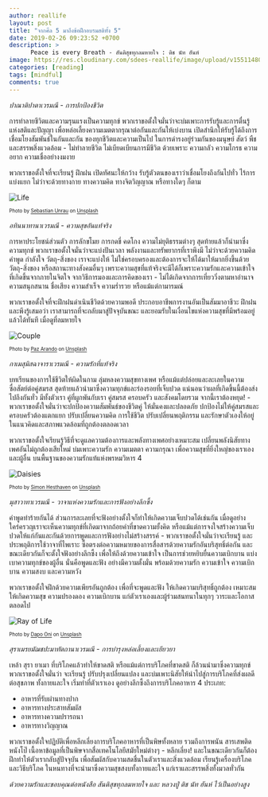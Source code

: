 ```yaml
---
author: reallife
layout: post
title: "จากศีล 5 มาถึงข้อฝึกอบรมสติทั้ง 5"
date: 2019-02-26 09:23:52 +0700
description: >
      Peace is every Breath - สันติสุขทุกลมหายใจ : ติช นัท ฮันห์
image: https://res.cloudinary.com/sdees-reallife/image/upload/v1551148018/IMG_20190226_091847632.jpg
categories: [reading]
tags: [mindful]
comments: true
---
```

*ปาณาติปาตาเวรมณี - การปกป้องชีวิต*

การทำลายชีวิตและความรุนแรงเป็นความทุกข์ พวกเราขอตั้งใจมั่นว่าจะบ่มเพาะการรับรู้และการตื่นรู้แห่งสติและปัญญา เพื่อหล่อเลี้ยงความเมตตากรุณาต่อกันและกันให้เบ่งบาน เปิดสำนึกให้รับรู้ได้ถึงการเชื่อมโยงสัมพันธ์ในกันและกัน ของทุกชีวิตและความเป็นไป ในการดำรงอยู่ร่วมกันของมนุษย์ สัตว์ พืช และสรรพสิ่งแวดล้อม - ไม่ทำลายชีวิต ไม่เบียดเบียนการมีชีวิต ด้วยเพราะ ความกลัว ความโกรธ ความอยาก ความเชื่ออย่างงมงาย

พวกเราขอตั้งใจที่จะเรียนรู้ ฝึกฝน เปิดทัศนะให้กว้าง รับรู้ตัวตนของเราว่าเชื่อมโยงถึงกันไปทั่ว ไร้การแบ่งแยก ไม่ว่าจะด้วยทางกาย ทางความคิด ทางจิตวิญญาณ หรือทางใดๆ ก็ตาม

![Life](https://source.unsplash.com/AAmVGUnUrpU/400x200)

<sup><sub>Photo by [Sebastian Unrau](https://unsplash.com/@sebastian_unrau) on [Unsplash](https://unsplash.com/)</sub></sup>

*อทินนาทานาเวรมณี - ความสุขอันแท้จริง*

การหาประโยชน์ส่วนตัว การลักขโมย การกดขี่ คดโกง ความไม่ยุติธรรมต่างๆ สุดท้ายแล้วก็นำมาซึ่งความทุกข์ พวกเราขอตั้งใจมั่นว่าจะแบ่งปันเวลา พลังงานและทรัพยากรที่เราพึงมี ไม่ว่าจะด้วยความคิด คำพูด กำลังใจ วัตถุ-สิ่งของ เราจะแบ่งให้ ไม่ใช่ครอบครองและต้องการจะให้ได้มาให้มากยิ่งขึ้นด้วยวัตถุ-สิ่งของ หรือสถานะทางสังคมอื่นๆ เพราะความสุขที่แท้จริงจะมีได้ก็เพราะความรักและความเข้าใจ ที่เกิดขึ้นจากภายในจิตใจ จากวิธีการมองและการคิดของเรา - ไม่ได้เกิดจากการเที่ยววิ่งตามหาอำนาจ ความสนุกสนาน ชื่อเสียง ความสำเร็จ ความร่ำรวย หรือแม้แต่กามารมณ์

พวกเราขอตั้งใจที่จะฝึกฝนดำเนินชีวิตด้วยความพอดี ประกอบอาชีพการงานอันเป็นสัมมาอาชีวะ ฝึกฝนและพึงรู้เสมอว่า เราสามารถที่จะกลับมาสู่ปัจจุบันขณะ และยอมรับในเงื่อนไขแห่งความสุขที่มีพร้อมอยู่แล้วได้ทันที เมื่อดูที่ลมหายใจ

![Couple](https://source.unsplash.com/7hy971VUte0/400x200)

<sup><sub>Photo by [Paz Arando](https://unsplash.com/@pazarando) on [Unsplash](https://unsplash.com/)</sub></sup>

*กาเมสุมิสฉาจาราเวรมณี - ความรักที่แท้จริง*

บทเรียนของการใช้ชีวิตให้ผิดในกาม ลุ่มหลงความสุขทางเพศ หรือแม้แต่ปล่อยและละเลยในความซื่อสัตย์ต่อคู่สมรส สุดท้ายแล้วนำมาซึ่งความทุกข์และร่องรอยที่เจ็บปวด แน่นอนว่าผลที่เกิดขึ้นนี้ต้องส่งไปถึงกันทั่ว มีทั้งตัวเรา คู่ที่ผูกพันกับเรา คู่สมรส ครอบครัว และสังคมโดยรวม จากนี้เราต้องหยุด! - พวกเราขอตั้งใจมั่นว่าจะปกป้องความสัมพันธ์ของชีวิตคู่ ให้มั่นคงและปลอดภัย ปกป้องไม่ให้คู่สมรสและครอบครัวต้องแตกแยก ปรับเปลี่ยนความคิด การใช้ชีวิต ปรับเปลี่ยนพฤติกรรม และรักษาตัวเองให้อยู่ในแนวคิดและสภาพแวดล้อมที่ถูกต้องตลอดเวลา

พวกเราขอตั้งใจเรียนรู้วิธีที่จะดูแลความต้องการและพลังทางเพศอย่างเหมาะสม เปลี่ยนพลังนิสัยทางเพศอันไม่ถูกต้องเสียใหม่ บ่มเพาะความรัก ความเมตตา ความกรุณา เพื่อความสุขที่ยิ่งใหญ่ของเราเองและผู้อื่น บนพื้นฐานของความรักแท้แห่งพรหมวิหาร 4

![Daisies](https://source.unsplash.com/ZmSR81REbk0/400x200)

<sup><sub>Photo by [Simon Hesthaven](https://unsplash.com/@orangecow) on [Unsplash](https://unsplash.com/)</sub></sup>

*มุสาวาทาเวรมณี - วาจาแห่งความรักและการฟังอย่างลึกซึ้ง*

คำพูดทำร้ายกันได้ ส่วนการละเลยที่จะฟังอย่างตั้งใจก็ทำให้เกิดความเจ็บปวดได้เช่นกัน เมื่อดูอย่างใคร่ครวญเราจะเห็นความทุกข์ที่เกิดมาจากถ้อยคำที่ขาดความยั้งคิด หรือแม้แต่การจงใจสร้างความเจ็บปวดให้แก่กันและกันด้วยการพูดและการฟังอย่างไม่สร้างสรรค์ - พวกเราขอตั้งใจมั่นว่าจะเรียนรู้ และประพฤติการใช้วาจาที่ไพเราะ ซื่อตรงต่อความหมายของการสื่อสารด้วยความรักอันบริสุทธิ์ต่อกัน และขณะเดียวกันก็จะตั้งใจฟังอย่างลึกซึ้ง เพื่อให้ถึงด้วยความเข้าใจ เป็นการช่วยหยิบยื่นความเบิกบาน แบ่งเบาความทุกข์ของผู้อื่น นั่นคือพูดและฟัง อย่างมีความตั้งมั่น พร้อมด้วยความรัก ความเข้าใจ ความเบิกบาน ความสงบ และความหวัง

พวกเราขอตั้งใจฝึกด้วยความเพียรอันถูกต้อง เพื่อที่จะพูดและฟัง ให้เกิดความบริสุทธิ์ถูกต้อง เหมาะสม ให้เกิดความสุข ความปรองดอง ความเบิกบาน แก่ตัวเราเองและผู้ร่วมสนทนาในทุกๆ วาระและโอกาสตลอดไป

![Ray of Life](https://source.unsplash.com/64tVc0A2_xQ/400x200)

<sup><sub>Photo by [Dapo Oni](https://unsplash.com/@themightyoo) on [Unsplash](https://unsplash.com/)</sub></sup>

*สุราเมรยมัฌชปะมาทัตถานาเวรมณี - การบำรุงหล่อเลี้ยงและเยียวยา*

เหล้า สุรา ยาเมา ที่บริโภคแล้วทำให้ขาดสติ หรือแม้แต่การบริโภคที่ขาดสติ ก็ล้วนนำมาซึ่งความทุกข์ พวกเราขอตั้งใจมั่นว่า จะเรียนรู้ ปรับปรุงเปลี่ยนแปลง และบ่มเพาะนิสัยให้นำไปสู่การบริโภคที่ส่งผลดีต่อสุขภาพ ทั้งกายและใจ เริ่มทำที่ตัวเราเอง ดูอย่างลึกซึ้งถึงการบริโภคอาหาร 4 ประเภท:
- อาหารที่รับผ่านทางปาก
- อาหารทางประสาทสัมผัส
- อาหารทางความปรารถนา
- อาหารทางวิญญาณ

พวกเราขอตั้งใจปฏิบัติเพื่อหลีกเลี่ยงการบริโภคอาหารที่เป็นพิษทั้งหลาย รวมถึงการพนัน สารเสพติด หนังโป๊ เนื้อหาข้อมูลที่เป็นพิษจากสื่อเทคโนโลยีสมัยใหม่ต่างๆ - หลีกเลี่ยง! และในขณะเดียวกันก็ต้องฝึกทำให้ตัวเรากลับสู่ปัจจุบัน เพื่อสัมผัสกับความสดชื่นในตัวเราและสิ่งแวดล้อม เรียนรู้เครื่องบริโภคและวิธีบริโภค ในหนทางที่จะนำมาซึ่งความสุขสงบทั้งกายและใจ แก่เราและสรรพสิ่งทั้งมวลทั่วกัน

*ด้วยความรักและขอบคุณต่อหนังสือ สันติสุขทุกลมหายใจ และ หลวงปู่ ติช นัท ฮันห์ ไว้เป็นอย่างสูง*
